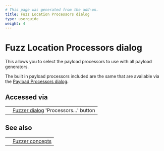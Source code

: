 ```yaml
---
# This page was generated from the add-on.
title: Fuzz Location Processors dialog
type: userguide
weight: 4
---
```


# Fuzz Location Processors dialog

This allows you to select the payload processors to use with all payload generators.

The built in payload processors included are the same that are available via the [Payload Processors dialog](/docs/desktop/addons/fuzzer/processors/).

## Accessed via

|     |                                                                               |
| --- | ----------------------------------------------------------------------------- |
|     | [Fuzzer dialog](/docs/desktop/addons/fuzzer/dialogue/) 'Processors...' button |

## See also

|     |                                                 |
| --- | ----------------------------------------------- |
|     | [Fuzzer concepts](/docs/desktop/addons/fuzzer/) |

